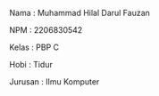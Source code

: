 Nama    : Muhammad Hilal Darul Fauzan

NPM     : 2206830542

Kelas   : PBP C

Hobi    : Tidur

Jurusan : Ilmu Komputer